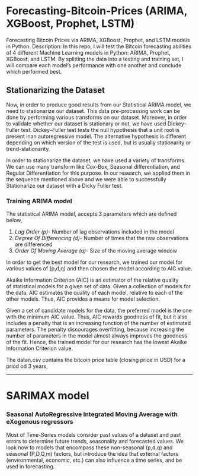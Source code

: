 # Forecasting-Bitcoin-Prices (ARIMA, XGBoost, Prophet, LSTM)
Forecasting Bitcoin Prices via ARIMA, XGBoost, Prophet, and LSTM models in Python.
Description: In this repo, I will test the Bitcoin forecasting abilities of 4 different Machine Learning models in Python: ARIMA, Prophet, XGBoost, and LSTM. By splitting the data into a testing and training set, I will compare each model’s performance with one another and conclude which performed best.


## Stationarizing the Dataset

Now, in order to produce good results from our Statistical ARIMA model, we need to stationarize our dataset. This data pre-processing work can be done by performing various transforms on our dataset. Moreover, in order to validate whether our dataset is stationary or not, we have used Dickey–Fuller test. 
Dickey–Fuller test tests the null hypothesis that a unit root is present inan autoregressive model. The alternative hypothesis is different depending on which version of the test is used, but is usually stationarity or trend-stationarity.

In order to stationarize the dataset, we have used a variety of transforms. We can use many transform like Cox-Box, Seasonal differentiation, and Regular Differentiation for this purpose. In our research, we applied them in the sequence mentioned above and we were able to successfully Stationarize our dataset with a Dicky Fuller test.

### Training ARIMA model

The statistical ARIMA model, accepts 3 parameters which are defined below,
1) *Lag Order (p)*- Number of lag observations included in the model
2) *Degree Of Differencing (d)*- Number of times that the raw observations are differenced
3) *Order Of Moving Average (q)*- Size of the moving average window 

In order to get the best model for our research, we trained our model for various values of (p,d,q) and then chosen the model according to AIC value. 

Akaike Information Criterion (AIC) is an estimator of the relative quality of statistical models for a given set of data. Given a collection of models for the data, AIC estimates the quality of each model, relative to each of the other models. Thus, AIC provides a means for model selection.

Given a set of candidate models for the data, the preferred model is the one with the minimum AIC value. Thus, AIC rewards goodness of fit, but it also includes a penalty that is an increasing function of the number of estimated parameters. The penalty discourages overfitting, because increasing the number of parameters in the model almost always improves the goodness of the fit.
Hence, the trained model for our research has the lowest Akaike Information Criterion value.


The datan.csv contains the bitcoin price table (closing price in USD) for a priod od 3 years,

---

# SARIMAX model 
### Seasonal AutoRegressive Integrated Moving Average with eXogenous regressors
Most of Time-Series models consider past values of a dataset and past errors to determine future trends, seasonality and forecasted values. We look now to models that encompass these non-seasonal (p,d,q) and seasonal (P,D,Q,m) factors, but introduce the idea that external factors (environmental, economic, etc.) can also influence a time series, and be used in forecasting.

